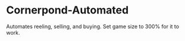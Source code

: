 # Cornerpond-Automated
Automates reeling, selling, and buying. Set game size to 300% for it to work.
